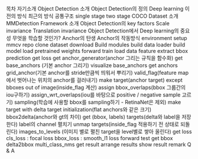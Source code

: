 목차
자기소개
Object Detection 소개
	Object Detection의 정의
	Deep learning 이전의 방식
	최근의 방식
		공통구조
		single stage
		two stage
	COCO Dataset 소개
	MMDetection Framework 소개
	Object Detection의 key factors
		Scale invariance
		Translation invariance
	Object Detection에서 Deep learning의 중요성
		무엇을 학습할 것인가?
		Anchor의 탄생
		Anchor의 작동방식
environment setup
	mmcv
	repo clone
	dataset download
Build modules
	build data loader
	build model
	load pretrained weights
forward train
	load data
	feature extract
	bbox prediction
	get loss
		get anchor_generator(anchor 그리는 규칙을 함수화)
			get base_anchors (기본 anchor 그리기)
			visualize base_anchors
		get anchors
			grid_anchor(기본 anchor를 stride만큼씩 띄워서 뿌리기)
			valid_flag(feature map에서 벗어나는 위치의 anchor를 걸러내기)
		make target(anchor target)
			except bboxes out of image(inside_flag 계산)
			assign
				bbox_overlaps(bbox 그룹간의 iou구하기)
				assign_wrt_overlaps(iou를 바탕으로 positive / negative sample 고르기)
			sampling(학습에 사용할 bbox를 sampling하기 - RetinaNet은 제외)
			make target with delta
				target initialization(flat anchors와 같은 크기)
				bbox2delta(anchor와 gt의 차이)
				get (bbox, labels) targets(delta와 label을 저장한다)
				label의 channel 펼치기
				unmap targets(inside_flag 적용하기 전 상태로 되돌린다)
			images_to_levels (이미지 별로 펼친 target을 level별로 쌓아 올린다)
		get loss
			cls_loss : focal loss
			bbox_loss : smooth_l1 loss
forward test
	get bbox
		delta2bbox
		multi_class_nms
	get result
		arrange results
	show result
remark
Q & A
